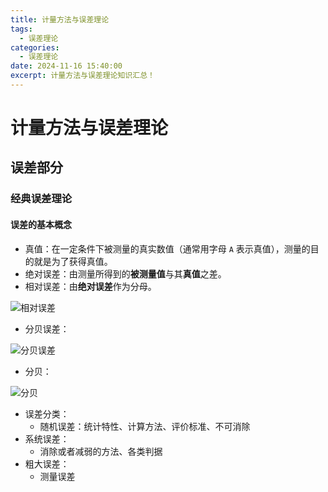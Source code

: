 ```yaml
---
title: 计量方法与误差理论
tags:
  - 误差理论
categories:
  - 误差理论
date: 2024-11-16 15:40:00
excerpt: 计量方法与误差理论知识汇总！
---
```

# 计量方法与误差理论
## 误差部分
### 经典误差理论
#### 误差的基本概念
+ 真值：在一定条件下被测量的真实数值（通常用字母 `A` 表示真值），测量的目的就是为了获得真值。
+ 绝对误差：由测量所得到的**被测量值**与其**真值**之差。
+ 相对误差：由**绝对误差**作为分母。

![相对误差](https://yugin-blog-1313489805.cos.ap-guangzhou.myqcloud.com/202411161550613.png)

+ 分贝误差：

![分贝误差](https://yugin-blog-1313489805.cos.ap-guangzhou.myqcloud.com/202411161605508.png)

+ 分贝：

![分贝](https://yugin-blog-1313489805.cos.ap-guangzhou.myqcloud.com/202411161606580.png)

+ 误差分类：
	+ 随机误差：统计特性、计算方法、评价标准、不可消除
+ 系统误差：
	+ 消除或者减弱的方法、各类判据
+ 粗大误差：
	+ 测量误差